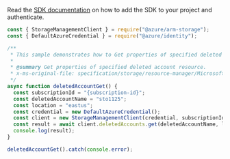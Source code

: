 Read the [SDK documentation](https://github.com/Azure/azure-sdk-for-js/blob/%40azure%2Farm-storage_17.2.0/sdk/storage/arm-storage/README.md) on how to add the SDK to your project and authenticate.

```javascript
const { StorageManagementClient } = require("@azure/arm-storage");
const { DefaultAzureCredential } = require("@azure/identity");

/**
 * This sample demonstrates how to Get properties of specified deleted account resource.
 *
 * @summary Get properties of specified deleted account resource.
 * x-ms-original-file: specification/storage/resource-manager/Microsoft.Storage/stable/2021-09-01/examples/DeletedAccountGet.json
 */
async function deletedAccountGet() {
  const subscriptionId = "{subscription-id}";
  const deletedAccountName = "sto1125";
  const location = "eastus";
  const credential = new DefaultAzureCredential();
  const client = new StorageManagementClient(credential, subscriptionId);
  const result = await client.deletedAccounts.get(deletedAccountName, location);
  console.log(result);
}

deletedAccountGet().catch(console.error);
```
